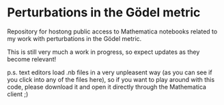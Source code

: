 # Perturbations in the Gödel metric
Repository for hostong public access to Mathematica notebooks related to my work with perturbations in the Gödel metric.

This is still very much a work in progress, so expect updates as they become relevant!

p.s. text editors load .nb files in a very unpleasent way (as you can see if you click into any of the files here), so if you want to play around with this code, please download it and open it directly through the Mathematica client ;)
